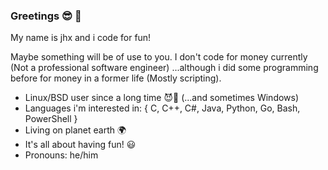 ### Greetings 😎 👋

My name is jhx and i code for fun!

Maybe something will be of use to you. I don't code for money currently (Not a professional software engineer) ...although i did some programming before for money in a former life (Mostly scripting).

- Linux/BSD user since a long time 😈🐧 
    (...and sometimes Windows)
- Languages i'm interested in: 
    { C, C++, C#, Java, Python, Go, Bash, PowerShell }
- Living on planet earth 🌍
- It's all about having fun! 😃
- Pronouns: he/him
